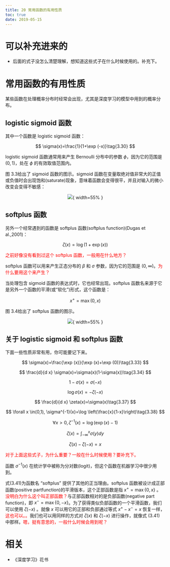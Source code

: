 ```yaml
---
title: 20 常用函数的有用性质
toc: true
date: 2019-05-15
---
```

# 可以补充进来的

- 后面的式子没怎么清楚理解，想知道这些式子在什么时候使用的。补充下。

# 常用函数的有用性质

某些函数在处理概率分布时经常会出现，尤其是深度学习的模型中用到的概率分布。

## logistic sigmoid 函数

其中一个函数是 logistic sigmoid 函数：

$$
\sigma(x)=\frac{1}{1+\exp (-x)}\tag{3.30}
$$


logistic sigmoid 函数通常用来产生 Bernoulli 分布中的参数 $\phi$，因为它的范围是 $(0,1)$，处在 $\phi$ 的有效取值范围内。

图 3.3给出了 sigmoid 函数的图示。sigmoid 函数在变量取绝对值非常大的正值或负值时会出现饱和(saturate)现象，意味着函数会变得很平，并且对输入的微小改变会变得不敏感：

<center>

![](http://images.iterate.site/blog/image/20190515/PJwRdNlPXW80.png?imageslim){ width=55% }


</center>


## softplus 函数

另外一个经常遇到的函数是 softplus 函数(softplus function)(Dugas et al.,2001)：

$$
\zeta(x)=\log (1+\exp (x))\tag{3.31}
$$

<span style="color:red;">之前好像没有看到过这个 softplus 函数，一般用在什么地方？</span>

softplus 函数可以用来产生正态分布的 $\beta$ 和 $\sigma$ 参数，因为它的范围是 $(0, \infty)$。<span style="color:red;">为什么要用这个来产生？</span>

当处理包含 sigmoid 函数的表达式时，它也经常出现。softplus 函数名来源于它是另外一个函数的平滑(或“软化”)形式，这个函数是：

$$
x^{+}=\max (0, x)\tag{3.32}
$$


图 3.4给出了 softplus 函数的图示。

<center>

![](http://images.iterate.site/blog/image/20190516/M4OTFcmLusVa.png?imageslim){ width=55% }

</center>

## 关于 logistic sigmoid 和 softplus 函数

下面一些性质非常有用，你可能要记下来。


$$
\sigma(x)=\frac{\exp (x)}{\exp (x)+\exp (0)}\tag{3.33}
$$

$$
\frac{d}{d x} \sigma(x)=\sigma(x)(1-\sigma(x))\tag{3.34}
$$



$$
1-\sigma(x)=\sigma(-x)\tag{3.35}
$$

$$
\log \sigma(x)=-\zeta(-x)\tag{3.36}
$$

$$
\frac{d}{d x} \zeta(x)=\sigma(x)\tag{3.37}
$$

$$
\forall x \in(0,1), \sigma^{-1}(x)=\log \left(\frac{x}{1-x}\right)\tag{3.38}
$$


$$
\forall x>0, \zeta^{-1}(x)=\log (\exp (x)-1)\tag{3.39}
$$

$$
\zeta(x)=\int_{-\infty}^{x} \sigma(y) d y\tag{3.40}
$$


$$
\zeta(x)-\zeta(-x)=x\tag{3.41}
$$

<span style="color:red;">对于上面这些式子，为什么重要？一般在什么时候使用？要补充下。</span>



函数 $\sigma^{-1}(x)$ 在统计学中被称为分对数(logit)，但这个函数在机器学习中很少用到。



式(3.41)为函数名 “softplus” 提供了其他的正当理由。softplus 函数被设计成正部函数(positive partfunction)的平滑版本，这个正部函数是指 $x^{+}=\max \{0, x\}$ 。<span style="color:red;">没明白为什么这个叫正部函数？</span>与正部函数相对的是负部函数(negative part function)，即 $x^{-}=\max \{0,-x\}$。为了获得类似负部函数的一个平滑函数，我们可以使用 $\zeta(-x)$ 。就像 $x$ 可以用它的正部和负部通过等式 $x^{+}-x^{-}=x$ 恢复一样，<span style="color:red;">这也可以。。</span>我们也可以用同样的方式对 $\zeta(x)$ 和 $\zeta(-x)$ 进行操作，就像式 (3.41) 中那样。<span style="color:red;">嗯，挺有意思的，一般什么时候会用到呢？</span>


# 相关

- 《深度学习》花书
